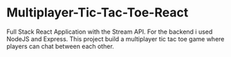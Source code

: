 # Multiplayer-Tic-Tac-Toe-React
Full Stack React Application with the Stream API. For the backend i used  NodeJS and Express. 
This project build a multiplayer tic tac toe game where players can chat between each other.

